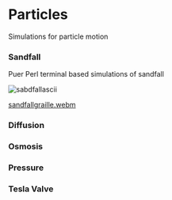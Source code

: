 # Particles
Simulations for particle motion


### Sandfall

Puer Perl terminal based simulations of sandfall

![sabdfallascii](https://github.com/user-attachments/assets/fc966733-2c31-40f2-ba0b-30a3bd68703f)

[sandfallgraille.webm](https://github.com/user-attachments/assets/da3a976b-c142-4986-a52c-e3c2ef03e60c)

### Diffusion

### Osmosis

### Pressure

### Tesla Valve


